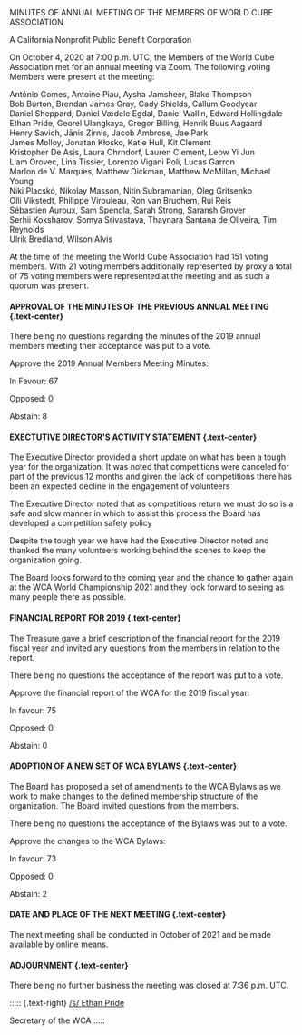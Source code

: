 <div class="text-center">
MINUTES OF ANNUAL MEETING OF THE MEMBERS OF WORLD CUBE ASSOCIATION

A California Nonprofit Public Benefit Corporation
</div>

On October 4, 2020 at 7:00 p.m. UTC, the Members of the World Cube Association met for an annual meeting via Zoom. The following voting Members were present at the meeting:

<div class="text-center">
António Gomes, Antoine Piau, Aysha Jamsheer, Blake Thompson <br>
Bob Burton, Brendan James Gray, Cady Shields, Callum Goodyear <br>
Daniel Sheppard, Daniel Vædele Egdal, Daniel Wallin, Edward Hollingdale <br>
Ethan Pride, Georel Ulangkaya, Gregor Billing, Henrik Buus Aagaard <br>
Henry Savich, Jānis Zirnis, Jacob Ambrose, Jae Park <br>
James Molloy, Jonatan Kłosko, Katie Hull, Kit Clement <br>
Kristopher De Asis, Laura Ohrndorf, Lauren Clement, Leow Yi Jun <br>
Liam Orovec, Lina Tissier, Lorenzo Vigani Poli, Lucas Garron <br>
Marlon de V. Marques, Matthew Dickman, Matthew McMillan, Michael Young <br>
Niki Placskó, Nikolay Masson, Nitin Subramanian, Oleg Gritsenko <br>
Olli Vikstedt, Philippe Virouleau, Ron van Bruchem, Rui Reis <br>
Sébastien Auroux, Sam Spendla, Sarah Strong, Saransh Grover <br>
Serhii Koksharov, Somya Srivastava, Thaynara Santana de Oliveira, Tim Reynolds <br>
Ulrik Bredland, Wilson Alvis <br>


At the time of the meeting the World Cube Association had 151 voting members. With 21 voting members additionally represented by proxy a total of 75 voting members were represented at the meeting and as such a quorum was present.
</div>


#### **APPROVAL OF THE MINUTES OF THE PREVIOUS ANNUAL MEETING** {.text-center}

There being no questions regarding the minutes of the 2019 annual members meeting their acceptance was put to a vote.

Approve the 2019 Annual Members Meeting Minutes:

In Favour: 67

Opposed: 0

Abstain: 8

#### **EXECTUTIVE DIRECTOR'S ACTIVITY STATEMENT** {.text-center}

The Executive Director provided a short update on what has been a tough year for the organization. It was noted that competitions were canceled for part of the previous 12 months and given the lack of competitions there has been an expected decline in the engagement of volunteers 

The Executive Director noted that as competitions return we must do so is a safe and slow manner in which to assist this process the Board has developed a competition safety policy

Despite the tough year we have had the Executive Director noted and thanked the many volunteers working behind the scenes to keep the organization going.

The Board looks forward to the coming year and the chance to gather again at the WCA World Championship 2021 and they look forward to seeing as many people there as possible.


#### **FINANCIAL REPORT FOR 2019** {.text-center}

The Treasure gave a brief description of the financial report for the 2019 fiscal year and invited any questions from the members in relation to the report.

There being no questions the acceptance of the report was put to a vote.

Approve the financial report of the WCA for the 2019 fiscal year:

In favour: 75

Opposed: 0

Abstain: 0

#### **ADOPTION OF A NEW SET OF WCA BYLAWS** {.text-center}

The Board has proposed a set of amendments to the WCA Bylaws as we work to make changes to the defined membership structure of the organization. The Board invited questions from the members.

There being no questions the acceptance of the Bylaws was put to a vote.

Approve the changes to the WCA Bylaws:

In favour: 73

Opposed: 0

Abstain: 2

#### **DATE AND PLACE OF THE NEXT MEETING** {.text-center}

The next meeting shall be conducted in October of 2021 and be made available by online means.

#### **ADJOURNMENT** {.text-center}

There being no further business the meeting was closed at 7:36 p.m. UTC.

::::: {.text-right}
<u>/s/ Ethan Pride</u>

Secretary of the WCA
:::::
